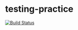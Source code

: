 # testing-practice

[![Build Status](https://travis-ci.com/ricsess/testing-practice.svg?branch=master)](https://travis-ci.com/ricsess/testing-practice)
